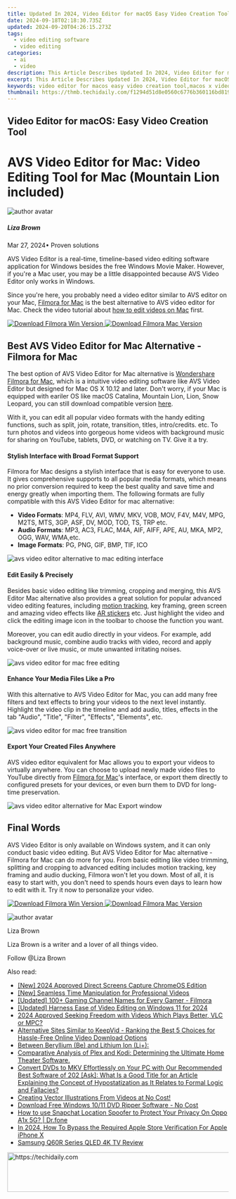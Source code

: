 ```yaml
---
title: Updated In 2024, Video Editor for macOS Easy Video Creation Tool
date: 2024-09-18T02:18:30.735Z
updated: 2024-09-20T04:26:15.273Z
tags: 
  - video editing software
  - video editing
categories: 
  - ai
  - video
description: This Article Describes Updated In 2024, Video Editor for macOS Easy Video Creation Tool
excerpt: This Article Describes Updated In 2024, Video Editor for macOS Easy Video Creation Tool
keywords: video editor for macos easy video creation tool,macos x video editor fast and easy video editing,ai animation avs video editor for mac video editing tool for mac,online video creation made simple wevideos easy editor,master video editing on mac vn video editor and its competitors,top rated 4k video editing tools for creators,avs video editor for mac video editing tool for mac
thumbnail: https://thmb.techidaily.com/f1294d51d8e0560c6776b360116bd819890055c0bb65c23b15603692f6dffac9.jpg
---
```


## Video Editor for macOS: Easy Video Creation Tool

# AVS Video Editor for Mac: Video Editing Tool for Mac (Mountain Lion included)

![author avatar](https://lh5.googleusercontent.com/-AIMmjowaFs4/AAAAAAAAAAI/AAAAAAAAABc/Y5UmwDaI7HU/s250-c-k/photo.jpg)

##### Liza Brown

 Mar 27, 2024• Proven solutions

AVS Video Editor is a real-time, timeline-based video editing software application for Windows besides the free Windows Movie Maker. However, if you're a Mac user, you may be a little disappointed because AVS Video Editor only works in Windows.

Since you're here, you probably need a video editor similar to AVS editor on your Mac, [Filmora for Mac](https://tools.techidaily.com/wondershare/filmora/download/) is the best alternative to AVS video editor for Mac. Check the video tutorial about [how to edit videos on Mac](https://tools.techidaily.com/wondershare/filmora/download/) first.

[![Download Filmora Win Version](https://images.wondershare.com/filmora/guide/download-btn-win.jpg) ](https://tools.techidaily.com/wondershare/filmora/download/) [![Download Filmora Mac Version](https://images.wondershare.com/filmora/guide/download-btn-mac.jpg) ](https://download.wondershare.com/filmora9-mac%5Ffull718.dmg)

## Best AVS Video Editor for Mac Alternative -Filmora for Mac

The best option of AVS Video Editor for Mac alternative is [Wondershare Filmora for Mac](https://tools.techidaily.com/wondershare/filmora/download/), which is a intuitive video editing software like AVS Video Editor but designed for Mac OS X 10.12 and later. Don't worry, if your Mac is equipped with eariler OS like macOS Catalina, Mountain Lion, Lion, Snow Leopard, you can still download compatible version [here](https://tools.techidaily.com/wondershare/filmora/download/).

With it, you can edit all popular video formats with the handy editing functions, such as split, join, rotate, transition, titles, intro/credits. etc. To turn photos and videos into gorgeous home videos with background music for sharing on YouTube, tablets, DVD, or watching on TV. Give it a try.

#### Stylish Interface with Broad Format Support

Filmora for Mac designs a stylish interface that is easy for everyone to use. It gives comprehensive supports to all popular media formats, which means no prior conversion required to keep the best quality and save time and energy greatly when importing them. The following formats are fully compatible with this AVS Video Editor for mac alternative:

* **Video Formats**: MP4, FLV, AVI, WMV, MKV, VOB, MOV, F4V, M4V, MPG, M2TS, MTS, 3GP, ASF, DV, MOD, TOD, TS, TRP etc.
* **Audio Formats**: MP3, AC3, FLAC, M4A, AIF, AIFF, APE, AU, MKA, MP2, OGG, WAV, WMA,etc.
* **Image Formats**: PG, PNG, GIF, BMP, TIF, ICO

![avs video editor alternative to mac editing interface](https://images.wondershare.com/filmora/article-images/import-video-to-filmora9-mac.jpg)

#### Edit Easily & Precisely

Besides basic video editing like trimming, cropping and merging, this AVS Editor Mac alternative also provides a great solution for popular advanced video editing features, including [motion tracking](https://tools.techidaily.com/wondershare/filmora/download/), key framing, green screen and amazing video effects like [AR stickers](https://tools.techidaily.com/wondershare/filmora/download/) etc. Just highlight the video and click the editing image icon in the toolbar to choose the function you want.

Moreover, you can edit audio directly in your videos. For example, add background music, combine audio tracks with video, record and apply voice-over or live music, or mute unwanted irritating noises.

![avs video editor for mac free editing](https://images.wondershare.com/filmora/article-images/filmora9-mac-rotate.jpg)

#### Enhance Your Media Files Like a Pro

With this alternative to AVS Video Editor for Mac, you can add many free filters and text effects to bring your videos to the next level instantly. Highlight the video clip in the timeline and add audio, titles, effects in the tab "Audio", "Title", "Filter", "Effects", "Elements", etc.

![avs video editor for mac free transition](https://images.wondershare.com/filmora/article-images/filmora9-mac-add-transition-to-video.jpg)

#### Export Your Created Files Anywhere

AVS video editor equivalent for Mac allows you to export your videos to virtually anywhere. You can choose to upload newly made video files to YouTube directly from [Filmora for Mac](https://tools.techidaily.com/wondershare/filmora/download/)'s interface, or export them directly to configured presets for your devices, or even burn them to DVD for long-time preservation.

![avs video editor alternative for Mac Export window](https://images.wondershare.com/filmora/article-images/filmora9-mac-export-options.jpg)

## Final Words

AVS Video Editor is only available on Windows system, and it can only conduct basic video editing. But AVS Video Editor for Mac alternative - Filmora for Mac can do more for you. From basic editing like video trimming, splitting and cropping to advanced editing includes motion tracking, key framing and audio ducking, Filmora won't let you down. Most of all, it is easy to start with, you don't need to spends hours even days to learn how to edit with it. Try it now to personalize your video.

[![Download Filmora Win Version](https://images.wondershare.com/filmora/guide/download-btn-win.jpg) ](https://tools.techidaily.com/wondershare/filmora/download/) [![Download Filmora Mac Version](https://images.wondershare.com/filmora/guide/download-btn-mac.jpg) ](https://download.wondershare.com/filmora9-mac%5Ffull718.dmg)

![author avatar](https://lh5.googleusercontent.com/-AIMmjowaFs4/AAAAAAAAAAI/AAAAAAAAABc/Y5UmwDaI7HU/s250-c-k/photo.jpg)

Liza Brown

Liza Brown is a writer and a lover of all things video.

Follow @Liza Brown

<ins class="adsbygoogle"
      style="display:block"
      data-ad-client="ca-pub-7571918770474297"
      data-ad-slot="8358498916"
      data-ad-format="auto"
      data-full-width-responsive="true"></ins>

<span class="atpl-alsoreadstyle">Also read:</span>
<div><ul>
<li><a href="https://screen-video-capture.techidaily.com/new-2024-approved-direct-screens-capture-chromeos-edition/"><u>[New] 2024 Approved Direct Screens Capture ChromeOS Edition</u></a></li>
<li><a href="https://extra-skills.techidaily.com/new-seamless-time-manipulation-for-professional-videos/"><u>[New] Seamless Time Manipulation for Professional Videos</u></a></li>
<li><a href="https://youtube-docs.techidaily.com/ed-100plus-gaming-channel-names-for-every-gamer-filmora/"><u>[Updated] 100+ Gaming Channel Names for Every Gamer - Filmora</u></a></li>
<li><a href="https://fox-helps.techidaily.com/updated-harness-ease-of-video-editing-on-windows-11-for-2024/"><u>[Updated] Harness Ease of Video Editing on Windows 11 for 2024</u></a></li>
<li><a href="https://extra-skills.techidaily.com/2024-approved-seeking-freedom-with-videos-which-plays-better-vlc-or-mpc/"><u>2024 Approved Seeking Freedom with Videos Which Plays Better, VLC or MPC?</u></a></li>
<li><a href="https://video-ai-editor.techidaily.com/alternative-sites-similar-to-keepvid-ranking-the-best-5-choices-for-hassle-free-online-video-download-options/"><u>Alternative Sites Similar to KeepVid - Ranking the Best 5 Choices for Hassle-Free Online Video Download Options</u></a></li>
<li><a href="https://video-ai-editor.techidaily.com/between-beryllium-be-and-lithium-ion-liplus/"><u>Between Beryllium (Be) and Lithium Ion (Li+):</u></a></li>
<li><a href="https://video-ai-editor.techidaily.com/comparative-analysis-of-plex-and-kodi-determining-the-ultimate-home-theater-software/"><u>Comparative Analysis of Plex and Kodi: Determining the Ultimate Home Theater Software.</u></a></li>
<li><a href="https://video-ai-editor.techidaily.com/convert-dvds-to-mkv-effortlessly-on-your-pc-with-our-recommended-best-software-of-202-ask-what-is-a-good-title-for-an-article-explaining-the-concept-of-hypo75/"><u>Convert DVDs to MKV Effortlessly on Your PC with Our Recommended Best Software of 202 [Ask]: What Is a Good Title for an Article Explaining the Concept of Hypostatization as It Relates to Formal Logic and Fallacies?</u></a></li>
<li><a href="https://video-ai-editor.techidaily.com/creating-vector-illustrations-from-videos-at-no-cost/"><u>Creating Vector Illustrations From Videos at No Cost!</u></a></li>
<li><a href="https://video-ai-editor.techidaily.com/download-free-windows-1011-dvd-ripper-software-no-cost/"><u>Download Free Windows 10/11 DVD Ripper Software - No Cost</u></a></li>
<li><a href="https://change-location.techidaily.com/how-to-use-snapchat-location-spoofer-to-protect-your-privacy-on-oppo-a1x-5g-drfone-by-drfone-virtual-android/"><u>How to use Snapchat Location Spoofer to Protect Your Privacy On Oppo A1x 5G? | Dr.fone</u></a></li>
<li><a href="https://ios-unlock.techidaily.com/in-2024-how-to-bypass-the-required-apple-store-verification-for-apple-iphone-x-by-drfone-ios/"><u>In 2024, How To Bypass the Required Apple Store Verification For Apple iPhone X</u></a></li>
<li><a href="https://buynow-marvelous.techidaily.com/samsung-q60r-series-qled-4k-tv-review/"><u>Samsung Q60R Series QLED 4K TV Review</u></a></li>
</ul></div>

<!-- affiliate ads begin -->
<a href="https://appsumo.8odi.net/c/5597632/2123749/7443" target="_top" id="2123749">
  <img src="//a.impactradius-go.com/display-ad/7443-2123749" border="0" alt="https://techidaily.com" width="728" height="90"/>
</a>
<img height="0" width="0" src="https://appsumo.8odi.net/i/5597632/2123749/7443" style="position:absolute;visibility:hidden;" border="0" />
<!-- affiliate ads end -->


